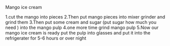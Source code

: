 Mango ice cream

1.cut the mango into pieces
2.Then put mango pieces into mixer grinder and grind them
3.Then put some cream and sugar (put sugar how much you need ) into the mango pulp
4.one more time grind mango pulp
5.Now our mango ice cream is ready
put the pulp into glasses and put it into the refrigerater for 5-6 hours or over night 

